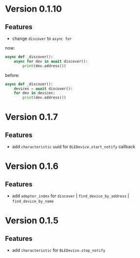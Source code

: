 Version 0.1.10
=============

Features
--------
 * change `discover` to `async for`

now:
```python
async def _discover():
    async for dev in await discover():
        print(dev.address())
```

before:
```python
async def _discover():
    devices = await discover():
    for dev in devices:
        print(dev.address())
```

Version 0.1.7
=============

Features
--------
* add `characteristic` uuid for `BLEDevice.start_notify` callback

Version 0.1.6
=============

Features
--------
* add `adapter_index` for `discover` | `find_device_by_address` | `find_device_by_name`

Version 0.1.5
=============

Features
--------
* add `characteristic` for `BLEDevice.stop_notify`
